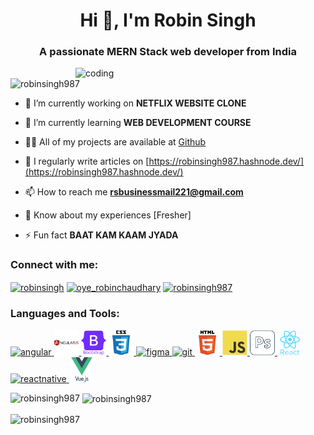<h1 align="center">Hi 👋, I'm Robin Singh</h1>
<h3 align="center">A passionate MERN Stack web developer from India</h3>
<img align="right" alt="coding" width="400px" src="https://mir-s3-cdn-cf.behance.net/project_modules/disp/3bab9728898167.55d79cd0b855f.gif">


<p align="left"> <img src="https://komarev.com/ghpvc/?username=robinsingh987&label=Profile%20views&color=0e75b6&style=flat" alt="robinsingh987" /> </p>



- 🔭 I’m currently working on **NETFLIX WEBSITE CLONE**

- 🌱 I’m currently learning **WEB DEVELOPMENT COURSE**

- 👨‍💻 All of my projects are available at [Github](Github)

- 📝 I regularly write articles on [https://robinsingh987.hashnode.dev/](https://robinsingh987.hashnode.dev/)

- 📫 How to reach me **rsbusinessmail221@gmail.com**

- 📄 Know about my experiences [Fresher]

- ⚡ Fun fact **BAAT KAM KAAM JYADA**

<h3 align="left">Connect with me:</h3>
<p align="left">
<a href="https://linkedin.com/in/robinsingh" target="blank"><img align="center" src="https://raw.githubusercontent.com/rahuldkjain/github-profile-readme-generator/master/src/images/icons/Social/linked-in-alt.svg" alt="robinsingh" height="30" width="40" /></a>
<a href="https://instagram.com/oye_robinchaudhary" target="blank"><img align="center" src="https://raw.githubusercontent.com/rahuldkjain/github-profile-readme-generator/master/src/images/icons/Social/instagram.svg" alt="oye_robinchaudhary" height="30" width="40" /></a>
<a href="https://hashnode.com/robinsingh987" target="blank"><img align="center" src="https://raw.githubusercontent.com/rahuldkjain/github-profile-readme-generator/master/src/images/icons/Social/hashnode.svg" alt="robinsingh987" height="30" width="40" /></a>
</p>

<h3 align="left">Languages and Tools:</h3>
<p align="left"> <a href="https://angular.io" target="_blank" rel="noreferrer"> <img src="https://angular.io/assets/images/logos/angular/angular.svg" alt="angular" width="40" height="40"/> </a> <a href="https://angular.io" target="_blank" rel="noreferrer"> <img src="https://raw.githubusercontent.com/devicons/devicon/master/icons/angularjs/angularjs-original-wordmark.svg" alt="angularjs" width="40" height="40"/> </a> <a href="https://getbootstrap.com" target="_blank" rel="noreferrer"> <img src="https://raw.githubusercontent.com/devicons/devicon/master/icons/bootstrap/bootstrap-plain-wordmark.svg" alt="bootstrap" width="40" height="40"/> </a> <a href="https://www.w3schools.com/css/" target="_blank" rel="noreferrer"> <img src="https://raw.githubusercontent.com/devicons/devicon/master/icons/css3/css3-original-wordmark.svg" alt="css3" width="40" height="40"/> </a> <a href="https://www.figma.com/" target="_blank" rel="noreferrer"> <img src="https://www.vectorlogo.zone/logos/figma/figma-icon.svg" alt="figma" width="40" height="40"/> </a> <a href="https://git-scm.com/" target="_blank" rel="noreferrer"> <img src="https://www.vectorlogo.zone/logos/git-scm/git-scm-icon.svg" alt="git" width="40" height="40"/> </a> <a href="https://www.w3.org/html/" target="_blank" rel="noreferrer"> <img src="https://raw.githubusercontent.com/devicons/devicon/master/icons/html5/html5-original-wordmark.svg" alt="html5" width="40" height="40"/> </a> <a href="https://developer.mozilla.org/en-US/docs/Web/JavaScript" target="_blank" rel="noreferrer"> <img src="https://raw.githubusercontent.com/devicons/devicon/master/icons/javascript/javascript-original.svg" alt="javascript" width="40" height="40"/> </a> <a href="https://www.photoshop.com/en" target="_blank" rel="noreferrer"> <img src="https://raw.githubusercontent.com/devicons/devicon/master/icons/photoshop/photoshop-line.svg" alt="photoshop" width="40" height="40"/> </a> <a href="https://reactjs.org/" target="_blank" rel="noreferrer"> <img src="https://raw.githubusercontent.com/devicons/devicon/master/icons/react/react-original-wordmark.svg" alt="react" width="40" height="40"/> </a> <a href="https://reactnative.dev/" target="_blank" rel="noreferrer"> <img src="https://reactnative.dev/img/header_logo.svg" alt="reactnative" width="40" height="40"/> </a> <a href="https://vuejs.org/" target="_blank" rel="noreferrer"> <img src="https://raw.githubusercontent.com/devicons/devicon/master/icons/vuejs/vuejs-original-wordmark.svg" alt="vuejs" width="40" height="40"/> </a> </p>

<p><img align="left" src="https://github-readme-stats.vercel.app/api/top-langs?username=robinsingh987&show_icons=true&locale=en&layout=compact" alt="robinsingh987" /></p>

<p>&nbsp;<img align="center" src="https://github-readme-stats.vercel.app/api?username=robinsingh987&show_icons=true&locale=en" alt="robinsingh987" /></p>

<p><img align="center" src="https://github-readme-streak-stats.herokuapp.com/?user=robinsingh987&" alt="robinsingh987" /></p>





